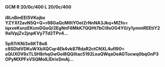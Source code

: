 #### GCM R 20/0c/400 L 20/0c/400
**i8LnBmEEl5VKojbx**<br/>**YZYXf2avN5Q+Q+r88GaQcM6tYOetZrNnNA3Jkq+MZfo=**<br/>**iqxveKsnzEKcmDQoQ/2EgNnF6MkK7QQHt7bCi9sOG4Y0/y1ymmREEtiY29alVpjZv2jnpKVy7Td2TPv4...**<br/><br/>
**5p97rKNi3x6KT8o8**<br/>**c8SDldVDKuWXbXQCqr4Ek4vk87RdaR2ctCNXL4ufI90=**<br/>**aQUXOV6xTLSH8rhqGwGoI8QQiltac5192LeaQWqaOeAGTocwq0bqOnP3OPyMXPFxVSQMolLlDrixSmAj...**